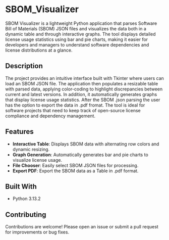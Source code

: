# SBOM_Visualizer
SBOM Visualizer is a lightweight Python application that parses Software Bill of Materials (SBOM) JSON files and visualizes the data both in a dynamic table and through interactive graphs. The tool displays detailed license usage statistics using bar and pie charts, making it easier for developers and managers to understand software dependencies and license distributions at a glance.


## Description
The project provides an intuitive interface built with Tkinter where users can load an SBOM JSON file. The application then populates a resizable table with parsed data, applying color-coding to highlight discrepancies between current and latest versions. In addition, it automatically generates graphs that display license usage statistics. After the SBOM .json parsing the user has the option to export the data in .pdf fromat. The tool is ideal for software projects that need to keep track of open-source license compliance and dependency management.

## Features
  - **Interactive Table**: Displays SBOM data with alternating row colors and dynamic resizing.
  - **Graph Generation**: Automatically generates bar and pie charts to visualize license usage.
  - **File Chooser**: Easily select SBOM JSON files for processing.
  - **Export PDF**: Export the SBOM data as a Table in .pdf format.

## Built With
- Python 3.13.2

## Contributing
Contributions are welcome! Please open an issue or submit a pull request for improvements or bug fixes.

